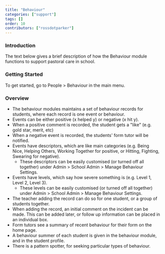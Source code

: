 ```yaml
---
title: "Behaviour"
categories: ["support"]
tags: []
order: 10
contributors: ["rossdotparker"]
---
```


### Introduction

The text below gives a brief description of how the Behaviour module functions to support pastoral care in school.

### Getting Started

To get started, go to People > Behaviour in the main menu.

### Overview

*   The behaviour modules maintains a set of behaviour records for students, where each record is one event or behaviour.
*   Events can be either positive (x helped y) or negative (x hit y).
*   When a positive comment is recorded, the student gets a "like" (e.g. gold star, merit, etc)
*   When a negative event is recorded, the students' form tutor will be notified.
*   Events have descriptors, which are like main categories (e.g. Being Nice, Helping Others, Working Together for positive, or Hitting, Fighting, Swearing for negative).
    *   These descriptors can be easily customised (or turned off all together) under Admin > School Admin > Manage Behaviour Settings.
*   Events have levels, which say how severe something is (e.g. Level 1, Level 2, Level 3).
    *   These levels can be easily customised (or turned off all together) under Admin > School Admin > Manage Behaviour Settings.
*   The teacher adding the record can do so for one student, or a group of students together.
*   When adding the record, an initial comment on the incident can be made. This can be added later, or follow up information can be placed in an individual box.
*   Form tutors see a summary of recent behaviour for their form on the home page.
*   A behaviour summer of each student is given in the behaviour module, and in the student profile.
*   There is a pattern spotter, for seeking particular types of behaviour.
